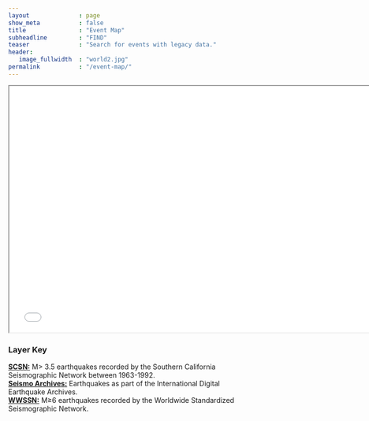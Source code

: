 ```yaml
---
layout              : page
show_meta           : false
title               : "Event Map"
subheadline         : "FIND"
teaser              : "Search for events with legacy data."
header:
   image_fullwidth  : "world2.jpg"
permalink           : "/event-map/"
---
```


<iframe src="../pages/maps/20210826_event_map.html" width="750px" height="500px"></iframe>

### Layer Key
[**SCSN:**](../organizations/scsn) M> 3.5 earthquakes recorded by the Southern California Seismographic Network between 1963-1992.
<br>
[**Seismo Archives:**](https://ds.iris.edu/seismo-archives/quakes/) Earthquakes as part of the International Digital Earthquake Archives.
<br>
[**WWSSN:**](../organizations/wwssn) M&ge;6 earthquakes recorded by the Worldwide Standardized Seismographic Network.
